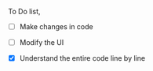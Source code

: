 To Do list,

- [ ] Make changes in code
- [ ] Modify the UI
- [x] Understand the entire code line by line
      
